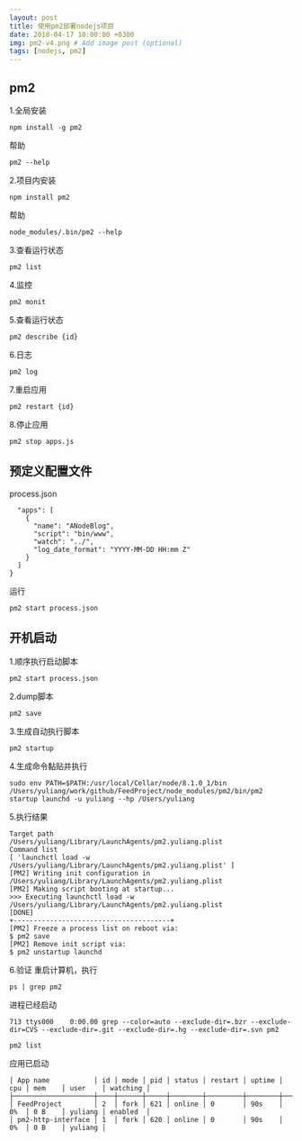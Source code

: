 ```yaml
---
layout: post
title: 使用pm2部署nodejs项目
date: 2018-04-17 10:00:00 +0300
img: pm2-v4.png # Add image post (optional)
tags: [nodejs, pm2]
---
```


## pm2
1.全局安装
```
npm install -g pm2
```
帮助
```
pm2 --help
```
2.项目内安装
```
npm install pm2
```
帮助
```
node_modules/.bin/pm2 --help
```
3.查看运行状态
```
pm2 list
```
4.监控
```
pm2 monit
```
5.查看运行状态
```
pm2 describe {id}
```
6.日志
```
pm2 log
```
7.重启应用
```
pm2 restart {id}
```
8.停止应用
```
pm2 stop apps.js
```

## 预定义配置文件
process.json
```{
  "apps": [
    {
      "name": "ANodeBlog",
      "script": "bin/www",
      "watch": "../",
      "log_date_format": "YYYY-MM-DD HH:mm Z"
    }
  ]
}
```
运行
```
pm2 start process.json
```
## 开机启动
1.顺序执行启动脚本
```
pm2 start process.json
```
2.dump脚本
```
pm2 save
```
3.生成自动执行脚本
```
pm2 startup
```
4.生成命令黏贴并执行
```
sudo env PATH=$PATH:/usr/local/Cellar/node/8.1.0_1/bin /Users/yuliang/work/github/FeedProject/node_modules/pm2/bin/pm2 startup launchd -u yuliang --hp /Users/yuliang
```
5.执行结果
```
Target path
/Users/yuliang/Library/LaunchAgents/pm2.yuliang.plist
Command list
[ 'launchctl load -w /Users/yuliang/Library/LaunchAgents/pm2.yuliang.plist' ]
[PM2] Writing init configuration in /Users/yuliang/Library/LaunchAgents/pm2.yuliang.plist
[PM2] Making script booting at startup...
>>> Executing launchctl load -w /Users/yuliang/Library/LaunchAgents/pm2.yuliang.plist
[DONE]
+---------------------------------------+
[PM2] Freeze a process list on reboot via:
$ pm2 save
[PM2] Remove init script via:
$ pm2 unstartup launchd
```
6.验证
重启计算机，执行
```
ps | grep pm2          
```
进程已经启动
```
713 ttys000    0:00.00 grep --color=auto --exclude-dir=.bzr --exclude-dir=CVS --exclude-dir=.git --exclude-dir=.hg --exclude-dir=.svn pm2
```
```
pm2 list
```
应用已启动
```
│ App name           │ id │ mode │ pid │ status │ restart │ uptime │ cpu │ mem    │ user    │ watching │
├────────────────────┼────┼──────┼─────┼────────┼─────────┼────────┼─────┼────────┼─────────┼──────────┤
│ FeedProject        │ 2  │ fork │ 621 │ online │ 0       │ 90s    │ 0%  │ 0 B    │ yuliang │ enabled  │
│ pm2-http-interface │ 1  │ fork │ 620 │ online │ 0       │ 90s    │ 0%  │ 0 B    │ yuliang │
```